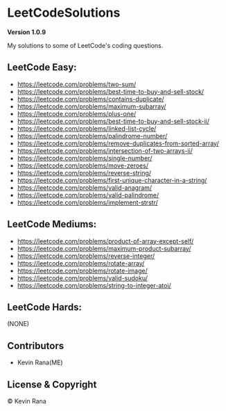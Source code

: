# LeetCodeSolutions

**Version 1.0.9**

My solutions to some of LeetCode's coding questions.


## LeetCode Easy:
- https://leetcode.com/problems/two-sum/
- https://leetcode.com/problems/best-time-to-buy-and-sell-stock/
- https://leetcode.com/problems/contains-duplicate/
- https://leetcode.com/problems/maximum-subarray/
- https://leetcode.com/problems/plus-one/
- https://leetcode.com/problems/best-time-to-buy-and-sell-stock-ii/
- https://leetcode.com/problems/linked-list-cycle/
- https://leetcode.com/problems/palindrome-number/
- https://leetcode.com/problems/remove-duplicates-from-sorted-array/
- https://leetcode.com/problems/intersection-of-two-arrays-ii/
- https://leetcode.com/problems/single-number/
- https://leetcode.com/problems/move-zeroes/
- https://leetcode.com/problems/reverse-string/
- https://leetcode.com/problems/first-unique-character-in-a-string/
- https://leetcode.com/problems/valid-anagram/
- https://leetcode.com/problems/valid-palindrome/
- https://leetcode.com/problems/implement-strstr/

## LeetCode Mediums:
- https://leetcode.com/problems/product-of-array-except-self/
- https://leetcode.com/problems/maximum-product-subarray/
- https://leetcode.com/problems/reverse-integer/
- https://leetcode.com/problems/rotate-array/
- https://leetcode.com/problems/rotate-image/
- https://leetcode.com/problems/valid-sudoku/
- https://leetcode.com/problems/string-to-integer-atoi/

## LeetCode Hards:
(NONE)


## Contributors
- Kevin Rana(ME)

## License & Copyright
© Kevin Rana